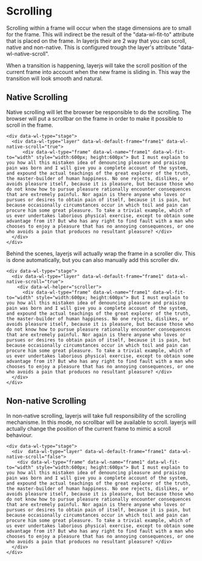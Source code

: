 # Scrolling
Scrolling within a frame will occur when the stage dimensions are to small for the frame. This will indirect be the result of the "data-wl-fit-to" attribute that is placed on the frame. In layerjs their are 2 way that you can scroll, native and non-native. This is configured trough the layer's attribute "data-wl-native-scroll".

When a transition is happening, layerjs will take the scroll position of the current frame into account when the new frame is sliding in. This way the transition will look smooth and natural.

## Native Scrolling
Native scrolling will let the browser be responsible to do the scrolling. The browser will put a scrollbar on the frame in order to make it possible to scroll in the frame.

```
<div data-wl-type="stage">
  <div data-wl-type="layer" data-wl-default-frame="frame1" data-wl-native-scroll="true">
      <div data-wl-type="frame" data-wl-name="frame1" data-wl-fit-to="width" style="width:600px; height:600px"> But I must explain to you how all this mistaken idea of denouncing pleasure and praising pain was born and I will give you a complete account of the system, and expound the actual teachings of the great explorer of the truth, the master-builder of human happiness. No one rejects, dislikes, or avoids pleasure itself, because it is pleasure, but because those who do not know how to pursue pleasure rationally encounter consequences that are extremely painful. Nor again is there anyone who loves or pursues or desires to obtain pain of itself, because it is pain, but because occasionally circumstances occur in which toil and pain can procure him some great pleasure. To take a trivial example, which of us ever undertakes laborious physical exercise, except to obtain some advantage from it? But who has any right to find fault with a man who chooses to enjoy a pleasure that has no annoying consequences, or one who avoids a pain that produces no resultant pleasure? </div>    
  </div>
</div>
```

Behind the scenes, layerjs will actually wrap the frame in a scroller div. This is done automatically, but you can also manually add this scroller div.

```
<div data-wl-type="stage">
  <div data-wl-type="layer" data-wl-default-frame="frame1" data-wl-native-scroll="true">
    <div data-wl-helper="scroller">
      <div data-wl-type="frame" data-wl-name="frame1" data-wl-fit-to="width" style="width:600px; height:600px"> But I must explain to you how all this mistaken idea of denouncing pleasure and praising pain was born and I will give you a complete account of the system, and expound the actual teachings of the great explorer of the truth, the master-builder of human happiness. No one rejects, dislikes, or avoids pleasure itself, because it is pleasure, but because those who do not know how to pursue pleasure rationally encounter consequences that are extremely painful. Nor again is there anyone who loves or pursues or desires to obtain pain of itself, because it is pain, but because occasionally circumstances occur in which toil and pain can procure him some great pleasure. To take a trivial example, which of us ever undertakes laborious physical exercise, except to obtain some advantage from it? But who has any right to find fault with a man who chooses to enjoy a pleasure that has no annoying consequences, or one who avoids a pain that produces no resultant pleasure? </div>  
  </div>
</div>
```

## Non-native Scrolling
In non-native scrolling, layerjs will take full responsibility of the scrolling mechanisme. In this mode, no scrollbar will be available to scroll. layerjs will actually change the position of the current frame to mimic a scroll behaviour.

```
<div data-wl-type="stage">
  <div  data-wl-type="layer" data-wl-default-frame="frame1" data-wl-native-scroll="false">
    <div data-wl-type="frame" data-wl-name="frame1" data-wl-fit-to="width" style="width:600px; height:600px"> But I must explain to you how all this mistaken idea of denouncing pleasure and praising pain was born and I will give you a complete account of the system, and expound the actual teachings of the great explorer of the truth, the master-builder of human happiness. No one rejects, dislikes, or avoids pleasure itself, because it is pleasure, but because those who do not know how to pursue pleasure rationally encounter consequences that are extremely painful. Nor again is there anyone who loves or pursues or desires to obtain pain of itself, because it is pain, but because occasionally circumstances occur in which toil and pain can procure him some great pleasure. To take a trivial example, which of us ever undertakes laborious physical exercise, except to obtain some advantage from it? But who has any right to find fault with a man who chooses to enjoy a pleasure that has no annoying consequences, or one who avoids a pain that produces no resultant pleasure? </div>
  </div>
</div>
```
